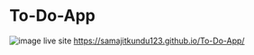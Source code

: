 # To-Do-App
![image](https://github.com/SamajitKundu123/To-Do-App/assets/126185958/65e3fd29-af94-400e-8952-86ecf3e86e8b)
live site https://samajitkundu123.github.io/To-Do-App/
